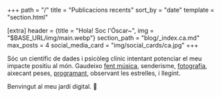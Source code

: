 +++
path = "/"
title = "Publicacions recents"
sort_by = "date"
template = "section.html"

[extra]
header = {title = "Hola! Soc l'Óscar~", img = "$BASE_URL/img/main.webp"}
section_path = "blog/_index.ca.md"
max_posts = 4
social_media_card = "img/social_cards/ca.jpg"
+++

Sóc un científic de dades i psicòleg clínic intentant potenciar el meu impacte positiu al món. Gaudeixo [fent música](https://soundcloud.com/oskerwyld/sets/ii_album), senderisme, [fotografia](https://instagram.com/oskerwyld), aixecant peses, [programant](https://github.com/welpo), observant les estrelles, i llegint.

Benvingut al meu jardí digital. 🌱
